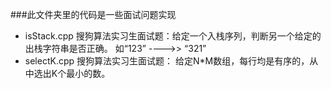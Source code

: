 ###此文件夹里的代码是一些面试问题实现
- isStack.cpp  搜狗算法实习生面试题：给定一个入栈序列，判断另一个给定的出栈字符串是否正确。 如“123”  ---->>  “321”
- selectK.cpp 搜狗算法实习生面试题： 给定N*M数组，每行均是有序的，从中选出K个最小的数。